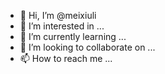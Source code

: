 - 👋 Hi, I’m @meixiuli
- 👀 I’m interested in ...
- 🌱 I’m currently learning ...
- 💞️ I’m looking to collaborate on ...
- 📫 How to reach me ...

<!---
meixiuli/meixiuli is a ✨ special ✨ repository because its `README.md` (this file) appears on your GitHub profile.
You can click the Preview link to take a look at your changes.
--->
